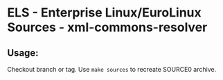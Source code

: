 # ELS - Enterprise Linux/EuroLinux Sources - xml-commons-resolver
 
## Usage:
  Checkout branch or tag. Use `make sources` to recreate  SOURCE0 archive.
